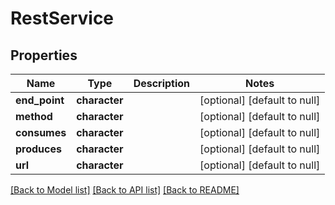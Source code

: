 # RestService

## Properties
Name | Type | Description | Notes
------------ | ------------- | ------------- | -------------
**end_point** | **character** |  | [optional] [default to null]
**method** | **character** |  | [optional] [default to null]
**consumes** | **character** |  | [optional] [default to null]
**produces** | **character** |  | [optional] [default to null]
**url** | **character** |  | [optional] [default to null]

[[Back to Model list]](../README.md#documentation-for-models) [[Back to API list]](../README.md#documentation-for-api-endpoints) [[Back to README]](../README.md)


